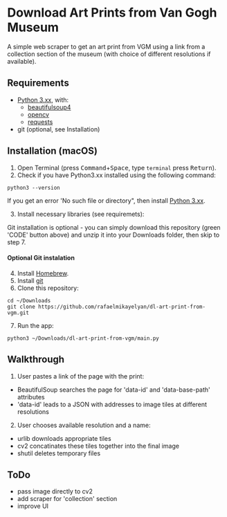 # Download Art Prints from Van Gogh Museum
A simple web scraper to get an art print from VGM using a link from a collection section of the museum (with choice of different resolutions if available).

## Requirements

* [Python 3.xx](https://realpython.com/installing-python/), with:
  * [beautifulsoup4](https://pypi.org/project/beautifulsoup4/)
  * [opencv](https://pypi.org/project/opencv-python/)
  * [requests](https://pypi.org/project/requests/)
* git (optional, see Installation)

## Installation (macOS)

1. Open Terminal (press <kbd>Command</kbd>+<kbd>Space</kbd>, type ``` terminal ``` press <kbd>Return</kbd>).
2. Check if you have Python3.xx installed using the following command:
```
python3 --version
```
If you get an error 'No such file or directory", then install [Python 3.xx](https://realpython.com/installing-python/).

3. Install necessary libraries (see requiremets):

Git installation is optional - you can simply download this repository (green 'CODE' button above) and unzip it into your Downloads folder, then skip to step 7.

#### Optional Git instalation

4. Install [Homebrew](https://brew.sh).
5. Install [git](https://formulae.brew.sh/formula/git#default)
6. Clone this repository:
```
cd ~/Downloads
git clone https://github.com/rafaelmikayelyan/dl-art-print-from-vgm.git
```

7. Run the app:
```
python3 ~/Downloads/dl-art-print-from-vgm/main.py
```

## Walkthrough
1. User pastes a link of the page with the print:
  * BeautifulSoup searches the page for 'data-id' and 'data-base-path' attributes
  * 'data-id' leads to a JSON with addresses to image tiles at different resolutions

2. User chooses available resolution and a name:
  * urlib downloads appropriate tiles
  * cv2 concatinates these tiles together into the final image
  * shutil deletes temporary files


## ToDo
- pass image directly to cv2
- add scraper for 'collection' section
- improve UI
